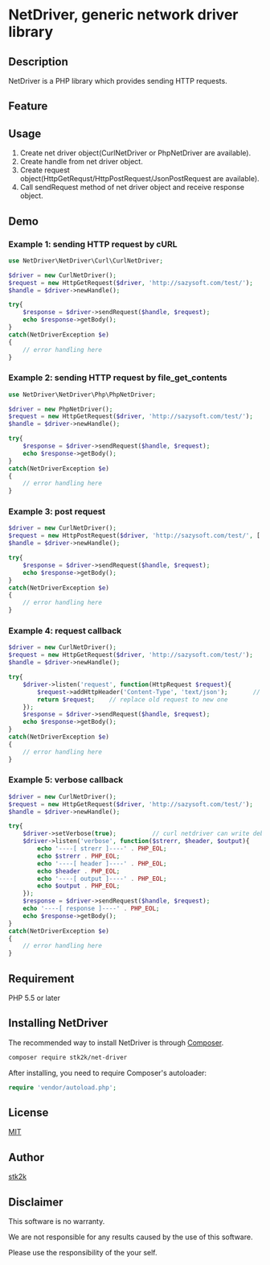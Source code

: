 NetDriver, generic network driver library
=======================

## Description

NetDriver is a PHP library which provides sending HTTP requests.

## Feature

## Usage

1. Create net driver object(CurlNetDriver or PhpNetDriver are available).
1. Create handle from net driver object.
1. Create request object(HttpGetRequst/HttpPostRequest/JsonPostRequest are available).
1. Call sendRequest method of net driver object and receive response object.

## Demo

### Example 1: sending HTTP request by cURL

```php
use NetDriver\NetDriver\Curl\CurlNetDriver;

$driver = new CurlNetDriver();
$request = new HttpGetRequest($driver, 'http://sazysoft.com/test/');
$handle = $driver->newHandle();

try{
    $response = $driver->sendRequest($handle, $request);
    echo $response->getBody();
}
catch(NetDriverException $e)
{
    // error handling here
}
```

### Example 2: sending HTTP request by file_get_contents

```php
use NetDriver\NetDriver\Php\PhpNetDriver;

$driver = new PhpNetDriver();
$request = new HttpGetRequest($driver, 'http://sazysoft.com/test/');
$handle = $driver->newHandle();

try{
    $response = $driver->sendRequest($handle, $request);
    echo $response->getBody();
}
catch(NetDriverException $e)
{
    // error handling here
}
```

### Example 3: post request

```php
$driver = new CurlNetDriver();
$request = new HttpPostRequest($driver, 'http://sazysoft.com/test/', ['foo' => 'bar', 'baz' => 'qux']);
$handle = $driver->newHandle();

try{
    $response = $driver->sendRequest($handle, $request);
    echo $response->getBody();
}
catch(NetDriverException $e)
{
    // error handling here
}
```

### Example 4: request callback

```php
$driver = new CurlNetDriver();
$request = new HttpGetRequest($driver, 'http://sazysoft.com/test/');
$handle = $driver->newHandle();

try{
    $driver->listen('request', function(HttpRequest $request){
        $request->addHttpHeader('Content-Type', 'text/json');       // set content type to text/json
        return $request;    // replace old request to new one
    });
    $response = $driver->sendRequest($handle, $request);
    echo $response->getBody();
}
catch(NetDriverException $e)
{
    // error handling here
}
```

### Example 5: verbose callback

```php
$driver = new CurlNetDriver();
$request = new HttpGetRequest($driver, 'http://sazysoft.com/test/');
$handle = $driver->newHandle();

try{
    $driver->setVerbose(true);          // curl netdriver can write debug info to output
    $driver->listen('verbose', function($strerr, $header, $output){
        echo '----[ strerr ]----' . PHP_EOL;
        echo $strerr . PHP_EOL;
        echo '----[ header ]----' . PHP_EOL;
        echo $header . PHP_EOL;
        echo '----[ output ]----' . PHP_EOL;
        echo $output . PHP_EOL;
    });
    $response = $driver->sendRequest($handle, $request);
    echo '----[ response ]----' . PHP_EOL;
    echo $response->getBody();
}
catch(NetDriverException $e)
{
    // error handling here
}
```

## Requirement

PHP 5.5 or later


## Installing NetDriver

The recommended way to install NetDriver is through
[Composer](http://getcomposer.org).

```bash
composer require stk2k/net-driver
```

After installing, you need to require Composer's autoloader:

```php
require 'vendor/autoload.php';
```

## License
[MIT](https://github.com/stk2k/net-driver/blob/master/LICENSE)

## Author

[stk2k](https://github.com/stk2k)

## Disclaimer

This software is no warranty.

We are not responsible for any results caused by the use of this software.

Please use the responsibility of the your self.
